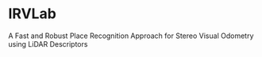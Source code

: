 # IRVLab
A Fast and Robust Place Recognition Approach for Stereo Visual Odometry using LiDAR Descriptors

